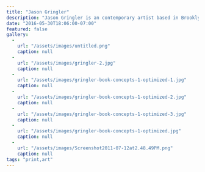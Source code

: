```yaml
---
title: "Jason Gringler"
description: "Jason Gringler is an contemporary artist based in Brooklyn. This project involved the design and development of a new website, in addition to a monograph of his work which was produced by Galerie Stephan Roepke in Germany."
date: "2016-05-30T18:06:00-07:00"
featured: false
gallery:
  -
    url: "/assets/images/untitled.png"
    caption: null
  -
    url: "/assets/images/gringler-2.jpg"
    caption: null
  -
    url: "/assets/images/gringler-book-concepts-1-optimized-1.jpg"
    caption: null
  -
    url: "/assets/images/gringler-book-concepts-1-optimized-2.jpg"
    caption: null
  -
    url: "/assets/images/gringler-book-concepts-1-optimized-3.jpg"
    caption: null
  -
    url: "/assets/images/gringler-book-concepts-1-optimized.jpg"
    caption: null
  -
    url: "/assets/images/Screenshot2011-07-12at2.48.49PM.png"
    caption: null
tags: "print,art"
---
```

